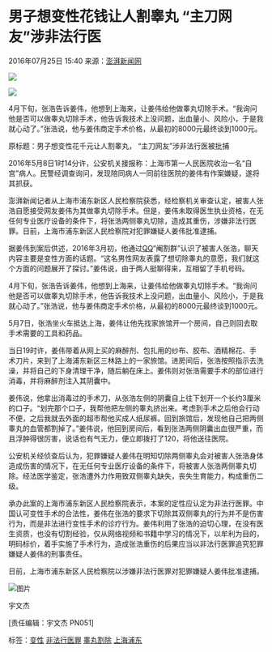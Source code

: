 # 男子想变性花钱让人割睾丸 “主刀网友”涉非法行医

2016年07月25日 15:40 来源：[澎湃新闻网](http://www.thepaper.cn/newsDetail_forward_1503663)

![](https://dolphin.deliver.ifeng.com/c?z=ifeng&la=0&si=2&ci=23&cg=22&c=29&or=232&l=728&bg=728&b=726&u=https://y0.ifengimg.com/34c4a1d78882290c/2012/0528/1x1.gif)

![](http://y3.ifengimg.com/a/2016/0414/ab605e5e0631dd6size71_w300_h300.jpg)

4月下旬，张浩告诉姜伟，他想到上海来，让姜伟给他做睾丸切除手术。“我询问他是否可以做睾丸切除手术，他告诉我技术上没问题，出血量小、风险小，于是我就心动了。”张浩说，他与姜伟商定手术价格，从最初的8000元最终谈到1000元。

原标题：男子想变性花千元让人割睾丸， “主刀网友”涉非法行医被批捕

2016年5月8日1时14分许，公安机关接报称：上海市第一人民医院收治一名“自宫”病人。民警经调查询问，发现陪同病人一同前往医院的姜伟有作案嫌疑，遂将其抓获。

澎湃新闻记者从上海市浦东新区人民检察院获悉，经检察机关审查认定，被害人张浩自愿接受网友姜伟为其做睾丸切除手术。但是，姜伟未取得医生执业资格，在无任何专业医疗设备的条件下，将张浩两侧睾丸切除，造成其重伤，涉嫌非法行医罪。日前，上海市浦东新区人民检察院对犯罪嫌疑人姜伟批准逮捕。

据姜伟到案后供述，2016年3月初，他通过[QQ](http://car.auto.ifeng.com/series/1785)“阉割群”认识了被害人张浩，聊天内容主要是变性方面的话题。“这名男性网友表露了想切除睾丸的意愿，我们就这个方面的问题展开了探讨。”姜伟说，由于两人挺聊得来，互相留了手机号码。

4月下旬，张浩告诉姜伟，他想到上海来，让姜伟给他做睾丸切除手术。“我询问他是否可以做睾丸切除手术，他告诉我技术上没问题，出血量小、风险小，于是我就心动了。”张浩说，他与姜伟商定手术价格，从最初的8000元最终谈到1000元。

5月7日，张浩坐火车抵达上海，姜伟让他先找家旅馆开一个房间，自己则回去取手术需要的工具和药品。

当日19时许，姜伟带着从网上买的麻醉剂、包扎用的纱布、胶布、酒精棉花、手术刀片，来到了上海浦东新区三林路上的一家旅馆。进房间后，张浩按照指示去洗澡，并将自己的下身清理干净，随后躺在床上。姜伟则对张浩需要手术的部位进行消毒，并将麻醉剂注入其阴囊中。

姜伟说，他拿出消毒过的手术刀，从张浩左侧的阴囊自上往下划开一个长约3厘米的口子。“划完那个口子，我帮他把左侧的睾丸挤出来。考虑到手术之后他会行动不便，之后我就去外面的超市帮他买成人纸尿裤。回到旅馆后，发现他自己把两侧睾丸的血管都割掉了。”姜伟说，他回到房间后，看到张浩两侧阴囊出血很严重，而且浮肿得很厉害，说话也有气无力，便立即拨打了120，将他送往医院。

公安机关经侦查后认为，犯罪嫌疑人姜伟在明知切除两侧睾丸会对被害人张浩身体造成伤害的情况下，在无任何专业医疗设备的条件下，将被害人张浩两侧睾丸切除。经法医学鉴定，张浩遭外力作用致双侧睾丸缺失，丧失生育能力，构成重伤二级。

承办此案的上海市浦东新区人民检察院表示，本案的定性应认定为非法行医罪。中国认可变性手术的合法性，姜伟在张浩的要求下切除其双侧睾丸的行为并不是伤害行为，而是非法进行变性手术的诊疗行为。姜伟利用了张浩的迫切心理，在没有医生资质，也没有切割经验，仅从网络视频和书籍中学习的情况下，以牟利为目的，明码标价，着手实施了手术行为，造成张浩重伤的后果应当以非法行医罪追究犯罪嫌疑人姜伟的刑事责任。

日前，上海市浦东新区人民检察院以涉嫌非法行医罪对犯罪嫌疑人姜伟批准逮捕。

![图片](http://y2.ifengimg.com/a/2016/0414/ab605e5e0631dd6size71_w300_h300.jpg)

宇文杰

\[责任编辑：宇文杰 PN051\]

标签：[变性](http://search.ifeng.com/sofeng/search.action?c=1&q=%E5%8F%98%E6%80%A7) [非法行医罪](http://search.ifeng.com/sofeng/search.action?c=1&q=%E9%9D%9E%E6%B3%95%E8%A1%8C%E5%8C%BB%E7%BD%AA) [睾丸割除](http://search.ifeng.com/sofeng/search.action?c=1&q=%E7%9D%BE%E4%B8%B8%E5%89%B2%E9%99%A4) [上海浦东](http://search.ifeng.com/sofeng/search.action?c=1&q=%E4%B8%8A%E6%B5%B7%E6%B5%A6%E4%B8%9C)